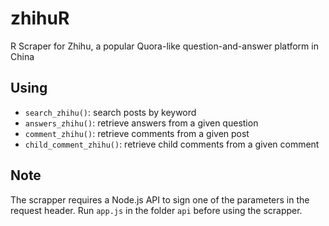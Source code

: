 # zhihuR

R Scraper for Zhihu, a popular Quora-like question-and-answer platform in China

## Using

* `search_zhihu()`: search posts by keyword
* `answers_zhihu()`: retrieve answers from a given question
* `comment_zhihu()`: retrieve comments from a given post
* `child_comment_zhihu()`: retrieve child comments from a given comment

## Note

The scrapper requires a Node.js API to sign one of the parameters in the request header. Run `app.js` in the folder `api` before using the scrapper.
